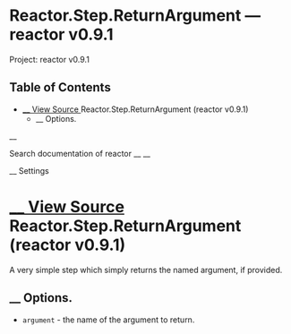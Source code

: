 # Reactor.Step.ReturnArgument — reactor v0.9.1

Project: reactor v0.9.1

## Table of Contents

- [ __ View Source ](external_link) Reactor.Step.ReturnArgument (reactor v0.9.1)
  - __ Options.

__

Search documentation of reactor __ __

__ Settings

#  [ __ View Source ](external_link) Reactor.Step.ReturnArgument (reactor v0.9.1)

A very simple step which simply returns the named argument, if provided.

##  __ Options.

  * `argument` \- the name of the argument to return.


